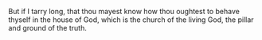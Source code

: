 But if I tarry long, that thou mayest know how thou oughtest to behave thyself in the house of God, which is the church of the living God, the pillar and ground of the truth.
